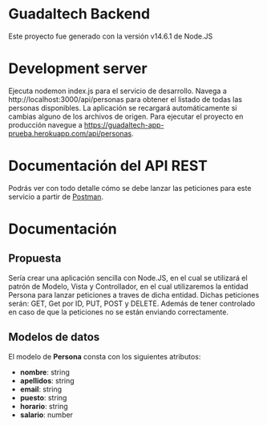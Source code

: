 # Guadaltech Backend
Este proyecto fue generado con la versión v14.6.1 de Node.JS

# Development server
Ejecuta nodemon index.js para el servicio de desarrollo. Navega a http://localhost:3000/api/personas para obtener el listado de todas las personas disponibles. La aplicación se recargará automáticamente si cambias alguno de los archivos de origen. Para ejecutar el proyecto en producción navegue a https://guadaltech-app-prueba.herokuapp.com/api/personas.

# Documentación del API REST
Podrás ver con todo detalle cómo se debe lanzar las peticiones para este servicio a partir de [Postman](https://documenter.getpostman.com/view/4029976/TzRX85G7).

# Documentación

## Propuesta
Sería crear una aplicación sencilla con Node.JS, en el cual se utilizará el patrón de Modelo, Vista y Controllador, en el cual utilizaremos la entidad Persona para lanzar peticiones a traves de dicha entidad. Dichas peticiones serán: GET, Get por ID, PUT, POST y DELETE. Además de tener controlado en caso de que la peticiones no se están enviando correctamente.

## Modelos de datos
El modelo de **Persona** consta con los siguientes atributos:
* **nombre**: string
* **apellidos**: string
* **email**: string
* **puesto**: string
* **horario**: string
* **salario**: number
